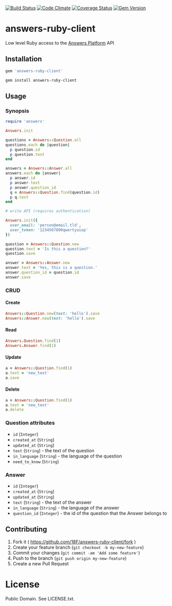 [![Build Status](https://travis-ci.org/18F/answers-ruby-client.svg?branch=master)](https://travis-ci.org/18F/answers-ruby-client) [![Code Climate](https://codeclimate.com/github/18F/answers-ruby-client.png)](https://codeclimate.com/github/18F/answers-ruby-client) [![Coverage Status](https://coveralls.io/repos/18F/answers-ruby-client/badge.png)](https://coveralls.io/r/18F/answers-ruby-client) [![Gem Version](https://badge.fury.io/rb/answers-ruby-client.svg)](http://badge.fury.io/rb/answers-ruby-client)

# answers-ruby-client

Low level Ruby access to the [Answers Platform](https://github.com/18F/answers) API

## Installation

```ruby
gem 'answers-ruby-client'
```

```sh
gem install answers-ruby-client
```

## Usage

### Synopsis

```ruby
require 'answers'

Answers.init

questions = Answers::Question.all
questions.each do |question|
  p question.id
  p question.text
end

answers = Answers::Answer.all
answers.each do |answer|
  p answer.id
  p answer.text
  p answer.question_id
  q = Answers::Question.find(question.id)
  p q.text
end

# write API (requires authentication)

Answers.init({
  user_email: 'person@email.tld',
  user_token: '1234567890qwertyuiop'
})

question = Answers::Question.new
question.text = 'Is this a question?'
question.save

answer = Answers::Answer.new
answer.text = 'Yes, this is a question.'
answer.question_id = question.id
answer.save

```

### CRUD

#### Create

```ruby
Answers::Question.new(text: 'hello').save
Answers::Answer.new(text: 'hello').save
```

#### Read

```ruby
Answers.Question.find(1)
Answers.Answer.find(1)
```

#### Update

```ruby
a = Answers::Question.find(1)
a.text = 'new_text'
a.save
```

#### Delete

```ruby
a = Answers::Question.find(1)
a.text = 'new_text'
a.delete
```

### Question attributes

- `id` (`Integer`)
- `created_at` (`String`)
- `updated_at` (`String`)
- `text` (`String`) - the text of the question
- `in_language` (`String`) - the language of the question
- `need_to_know` (`String`)


### Answer

- `id` (`Integer`)
- `created_at` (`String`)
- `updated_at` (`String`)
- `text` (`String`) - the text of the answer
- `in_language` (`String`) - the language of the answer
- `question_id` (`Integer`) - the id of the question that the Answer belongs to

## Contributing

1. Fork it ( https://github.com/18F/answers-ruby-client/fork )
2. Create your feature branch (`git checkout -b my-new-feature`)
3. Commit your changes (`git commit -am 'Add some feature'`)
4. Push to the branch (`git push origin my-new-feature`)
5. Create a new Pull Request

# License

Public Domain. See LICENSE.txt.
